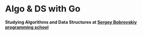 # Algo & DS with Go

**Studying Algorithms and Data Structures at [Sergey Bobrovskiy programming school](https://vk.com/lambda_brain)**

